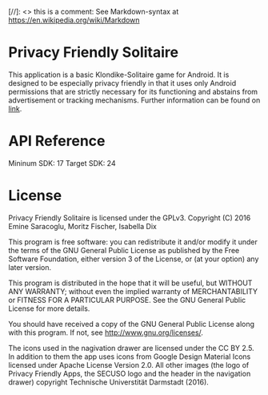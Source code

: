 [//]: <> this is a comment: See Markdown-syntax at https://en.wikipedia.org/wiki/Markdown

# Privacy Friendly Solitaire
This application is a basic Klondike-Solitaire game for Android. It is designed to be especially
privacy friendly in that it uses only Android permissions that are strictly necessary for its
functioning and abstains from advertisement or tracking mechanisms. Further information can be found
on [link](secuso.org/pfa).

# API Reference
Mininum SDK: 17 Target SDK: 24

# License
Privacy Friendly Solitaire is licensed under the GPLv3. Copyright (C) 2016 Emine Saracoglu, Moritz
Fischer, Isabella Dix

This program is free software: you can redistribute it and/or modify it under the terms of the GNU
General Public License as published by the Free Software Foundation, either version 3 of the
License, or (at your option) any later version.

This program is distributed in the hope that it will be useful, but WITHOUT ANY WARRANTY; without
even the implied warranty of MERCHANTABILITY or FITNESS FOR A PARTICULAR PURPOSE. See the GNU
General Public License for more details.

You should have received a copy of the GNU General Public License along with this program. If not,
see http://www.gnu.org/licenses/.

The icons used in the nagivation drawer are licensed under the CC BY 2.5. In addition to them the
 app uses icons from Google Design Material Icons licensed under Apache License Version 2.0. All
 other images (the logo of Privacy Friendly Apps, the SECUSO logo and the header in the navigation
 drawer) copyright Technische Universtität Darmstadt (2016).